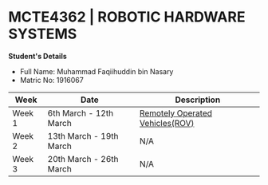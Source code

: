 # MCTE4362 | ROBOTIC HARDWARE SYSTEMS

**Student's Details** <br />
* Full Name: Muhammad Faqiihuddin bin Nasary <br />
* Matric No: 1916067 <br />

| Week | Date| Description |
| --- | --- | --- |
| Week 1  | 6th March - 12th March | [Remotely Operated Vehicles(ROV)](https://github.com/faqiihnsry/MCTE4362_RHS/blob/main/Week%201/Remoted%20Operated%20Vehicles%20(ROV).pdf)|
| Week 2  | 13th March - 19th March | N/A |
| Week 3  | 20th March - 26th March | N/A |

